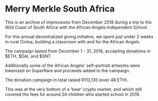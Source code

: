 # Merry Merkle South Africa

This is an archive of impressions from December 2018 during a trip to the Wild Coast of South Africa with the African Angels Independent School.

For this annual decentralized giving initiative, we spent just under 2 weeks in rural Cintsa, building a classroom with and for the African Angels.

The campaign lasted from December 1 - 31, 2018, accepting donations in $ETH, $DAI, and $SNT.

Additionally some of the African Angels' self-portrait artworks were tokenized on SuperRare and proceeds added to the campaign.

The donation campaign in total raised R113,135 (over 48 ETH).

This was at the very bottom of a ‘bear’ crypto market, and which still covered the fees for around 24 children who started school in 2019.

